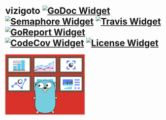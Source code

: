 # vizigoto [![GoDoc Widget]][GoDoc] [![Semaphore Widget]][Semaphore] [![Travis Widget]][Travis] [![GoReport Widget]][GoReport] [![CodeCov Widget]][CodeCov] [![License Widget]][License]

![vizigoto project logo](etc/img/project-logo.png "The vizigoto Project")

[GoDoc]: https://godoc.org/github.com/vizigoto/vizigoto
[Semaphore]: https://semaphoreci.com/tarcisio/vizigoto
[GoReport]: https://goreportcard.com/report/github.com/vizigoto/vizigoto
[CodeCov]: https://codecov.io/gh/vizigoto/vizigoto/
[Travis]: https://travis-ci.org/vizigoto/vizigoto
[License]:https://raw.githubusercontent.com/vizigoto/vizigoto/master/LICENSE
[GoDoc Widget]: http://img.shields.io/badge/godoc-reference-blue.svg?style=flat-square
[Semaphore Widget]: https://semaphoreci.com/api/v1/tarcisio/vizigoto/branches/master/badge.svg
[GoReport Widget]: https://goreportcard.com/badge/github.com/vizigoto/vizigoto?style=flat-square
[CodeCov Widget]: https://img.shields.io/codecov/c/github/vizigoto/vizigoto.svg?style=flat-square
[Travis Widget]: https://travis-ci.org/vizigoto/vizigoto.svg?style=flat-square
[License Widget]: https://img.shields.io/badge/license-bsd--3-ff69b4.svg?style=flat-square

